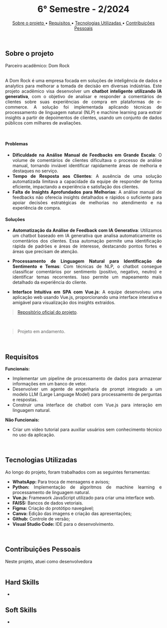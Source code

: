 <h1 align="center"> 6° Semestre - 2/2024 </h1>
<p align="center">
  <a href ="#sobre-o-projeto"> Sobre o projeto  </a>  • 
  <a href ="#requisitos"> Requisitos </a>  • 
  <a href ="#tecnologias-utilizadas"> Tecnologias Utilizadas </a>  •
  <a href ="#contribuições-pessoais"> Contribuições Pessoais </a>  
</p>
<br>

## Sobre o projeto 

<div align="justify">
  Parceiro acadêmico: Dom Rock
  <br><br>
  
  A Dom Rock é uma empresa focada em soluções de inteligência de dados e analytics para melhorar a tomada de decisão em diversas indústrias. Este projeto acadêmico visa desenvolver um **chatbot inteligente utilizando IA generativa**, com o objetivo de analisar e responder a comentários de clientes sobre suas experiências de compra em plataformas de e-commerce. A solução foi implementada aplicando técnicas de processamento de linguagem natural (NLP) e machine learning para extrair insights a partir de depoimentos de clientes, usando um conjunto de dados públicos com milhares de avaliações.
  
<div><br>

#### Problemas

- **Dificuldade na Análise Manual de Feedbacks em Grande Escala**: O volume de comentários de clientes dificultava o processo de análise manual, tornando inviável identificar rapidamente áreas de melhoria e destaques no serviço.
- **Tempo de Resposta aos Clientes**: A ausência de uma solução automatizada limitava a capacidade da equipe de responder de forma eficiente, impactando a experiência e satisfação dos clientes.
- **Falta de Insights Aprofundados para Melhorias**: A análise manual de feedbacks não oferecia insights detalhados e rápidos o suficiente para apoiar decisões estratégicas de melhorias no atendimento e na experiência de compra.

#### Soluções

- **Automatização da Análise de Feedback com IA Generativa**: Utilizamos um chatbot baseado em IA generativa que analisa automaticamente os comentários dos clientes. Essa automação permite uma identificação rápida de padrões e áreas de interesse, destacando pontos fortes e áreas que precisam de atenção.
  
- **Processamento de Linguagem Natural para Identificação de Sentimento e Temas**: Com técnicas de NLP, o chatbot consegue classificar comentários por sentimento (positivo, negativo, neutro) e identificar temas recorrentes. Isso permite um mapeamento mais detalhado da experiência do cliente.
  
- **Interface Intuitiva em SPA com Vue.js**: A equipe desenvolveu uma aplicação web usando Vue.js, proporcionando uma interface interativa e amigável para visualização dos insights extraídos.
  
> [Repositório oficial do projeto](https://github.com/atomofatec/API-DOMROCK).

<br>

> Projeto em andamento.

<br>
  
## Requisitos
 
**Funcionais:**<br>
- Implementar um pipeline de processamento de dados para armazenar informações em um banco de vetor.
- Desenvolver um agente de engenharia de prompt integrado a um modelo LLM (Large Language Model) para processamento de perguntas e respostas.
- Construir uma interface de chatbot com Vue.js para interação em linguagem natural.
  
**Não Funcionais:**<br>
- Criar um vídeo tutorial para auxiliar usuários sem conhecimento técnico no uso da aplicação.


<br>

## Tecnologias Utilizadas
Ao longo do projeto, foram trabalhados com as seguintes ferramentas:
<br>
  - **WhatsApp:** Para troca de mensagens e avisos;
  - **Python:** Implementação de algoritmos de machine learning e processamento de linguagem natural.
  - **Vue.js:** Framework JavaScript utilizado para criar uma interface web.
  - **FAISS:** Bancos de dados vetoriais.
  - **Figma:** Criação do protótipo navegável;
  - **Canva:** Edição das imagens e criação das apresentações;
  - **Github:** Controle de versão;
  - **Visual Studio Code:** IDE para o desenvolvimento.
  
<br>

## Contribuições Pessoais
<div align="justify">
Neste projeto, atuei como desenvolvedora

<div>

<br>

## Hard Skills
  - 


## Soft Skills
 - 
